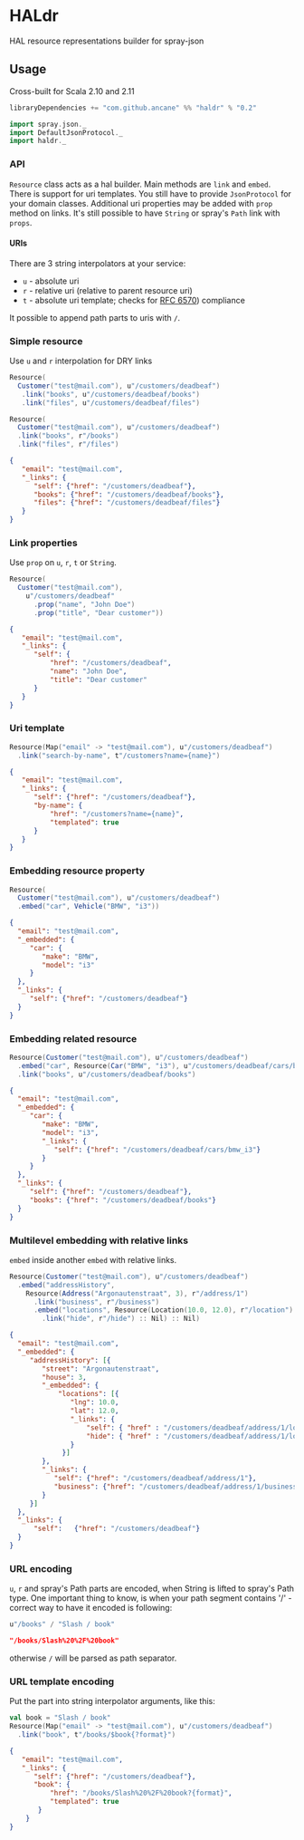 # HALdr #
HAL resource representations builder for spray-json

## Usage ##

Cross-built for Scala 2.10 and 2.11

```sbt
libraryDependencies += "com.github.ancane" %% "haldr" % "0.2"
```

```scala
import spray.json._
import DefaultJsonProtocol._
import haldr._
```

### API ###

`Resource` class acts as a hal builder. Main methods are `link` and `embed`.
There is support for uri templates.
You still have to provide `JsonProtocol` for your domain classes.
Additional uri properties may be added with `prop` method on links.
It's still possible to have `String` or spray's `Path` link with `props`.

#### URIs ####

There are 3 string interpolators at your service:

* `u` - absolute uri
* `r` - relative uri (relative to parent resource uri)
* `t` - absolute uri template; checks for [RFC 6570](https://tools.ietf.org/html/rfc6570)) compliance

It possible to append path parts to uris with `/`.

### Simple resource ###

Use `u` and `r` interpolation for DRY links

```scala
Resource(
  Customer("test@mail.com"), u"/customers/deadbeaf")
   .link("books", u"/customers/deadbeaf/books")
   .link("files", u"/customers/deadbeaf/files")
```
```scala
Resource(
  Customer("test@mail.com"), u"/customers/deadbeaf")
  .link("books", r"/books")
  .link("files", r"/files")
```

```json
{
   "email": "test@mail.com",
   "_links": {
      "self": {"href": "/customers/deadbeaf"},
      "books": {"href": "/customers/deadbeaf/books"},
      "files": {"href": "/customers/deadbeaf/files"}
   }
}
```

### Link properties ###

Use `prop` on `u`, `r`, `t` or `String`.

```scala
Resource(
  Customer("test@mail.com"),
    u"/customers/deadbeaf"
      .prop("name", "John Doe")
      .prop("title", "Dear customer"))
```

```json
{
   "email": "test@mail.com",
   "_links": {
      "self": {
          "href": "/customers/deadbeaf",
          "name": "John Doe",
          "title": "Dear customer"
      }
   }
}
```

### Uri template ###

```scala
Resource(Map("email" -> "test@mail.com"), u"/customers/deadbeaf")
  .link("search-by-name", t"/customers?name={name}")
```

```json
{
   "email": "test@mail.com",
   "_links": {
      "self": {"href": "/customers/deadbeaf"},
      "by-name": {
          "href": "/customers?name={name}",
          "templated": true
      }
   }
}
```

### Embedding resource property ###

```scala
Resource(
  Customer("test@mail.com"), u"/customers/deadbeaf")
  .embed("car", Vehicle("BMW", "i3"))
```

```json
{
  "email": "test@mail.com",
  "_embedded": {
     "car": {
        "make": "BMW",
        "model": "i3"
     }
  },
  "_links": {
     "self": {"href": "/customers/deadbeaf"}
  }
}
```

### Embedding related resource ###

```scala
Resource(Customer("test@mail.com"), u"/customers/deadbeaf")
  .embed("car", Resource(Car("BMW", "i3"), u"/customers/deadbeaf/cars/bmw_i3"))
  .link("books", u"/customers/deadbeaf/books")
```

```json
{
  "email": "test@mail.com",
  "_embedded": {
     "car": {
        "make": "BMW",
        "model": "i3",
        "_links": {
           "self": {"href": "/customers/deadbeaf/cars/bmw_i3"}
        }
     }
  },
  "_links": {
     "self": {"href": "/customers/deadbeaf"},
     "books": {"href": "/customers/deadbeaf/books"}
  }
}
```

### Multilevel embedding with relative links ###

`embed` inside another `embed` with relative links.

```scala
Resource(Customer("test@mail.com"), u"/customers/deadbeaf")
  .embed("addressHistory",
    Resource(Address("Argonautenstraat", 3), r"/address/1")
      .link("business", r"/business")
      .embed("locations", Resource(Location(10.0, 12.0), r"/location")
        .link("hide", r"/hide") :: Nil) :: Nil)
```

```json
{
  "email": "test@mail.com",
  "_embedded": {
     "addressHistory": [{
        "street": "Argonautenstraat",
        "house": 3,
        "_embedded": {
            "locations": [{
               "lng": 10.0,
               "lat": 12.0,
               "_links": {
                   "self": { "href" : "/customers/deadbeaf/address/1/location"},
                   "hide": { "href" : "/customers/deadbeaf/address/1/location/hide"}
               }
             }]
        },
        "_links": {
           "self": {"href": "/customers/deadbeaf/address/1"},
           "business": {"href": "/customers/deadbeaf/address/1/business"}
        }
     }]
  },
  "_links": {
      "self":   {"href": "/customers/deadbeaf"}
  }
}
```

### URL encoding ###

`u`, `r` and spray's Path parts are encoded, when String is lifted to spray's Path type.
One important thing to know, is when your path segment contains '/' - correct way to have it encoded is following:

```scala
u"/books" / "Slash / book"
```

```json
"/books/Slash%20%2F%20book"
```
otherwise `/` will be parsed as path separator.

### URL template encoding ###

Put the part into string interpolator arguments, like this:

```scala
val book = "Slash / book"
Resource(Map("email" -> "test@mail.com"), u"/customers/deadbeaf")
  .link("book", t"/books/$book{?format}")
```

```json
{
   "email": "test@mail.com",
   "_links": {
      "self": {"href": "/customers/deadbeaf"},
      "book": {
          "href": "/books/Slash%20%2F%20book?{format}",
          "templated": true
       }
    }
}
```
